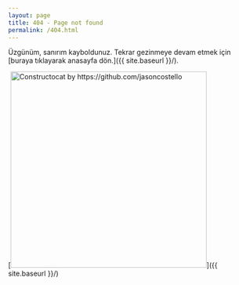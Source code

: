 ```yaml
---
layout: page
title: 404 - Page not found
permalink: /404.html
---
```


Üzgünüm, sanırım kayboldunuz. Tekrar gezinmeye devam etmek için  [buraya tıklayarak anasayfa dön.]({{ site.baseurl }}/).

[<img src="{{ site.baseurl }}/images/404.jpg" alt="Constructocat by https://github.com/jasoncostello" style="width: 400px;"/>]({{ site.baseurl }}/)
